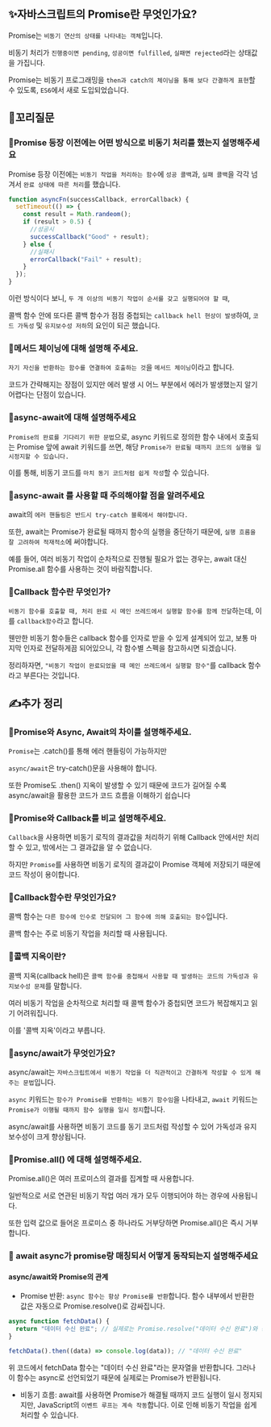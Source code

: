 ## ✨자바스크립트의 Promise란 무엇인가요?

Promise는 `비동기 연산의 상태를 나타내는 객체`입니다.

비동기 처리가 `진행중이면 pending`, `성공이면 fulfilled`, `실패면 rejected`라는 상태값을 가집니다.

Promise는 비동기 프로그래밍을 `then과 catch의 체이닝을 통해 보다 간결하게 표현`할 수 있도록, `ES6`에서 새로 도입되었습니다.

## 🔁꼬리질문

### 🤔Promise 등장 이전에는 어떤 방식으로 비동기 처리를 했는지 설명해주세요

Promise 등장 이전에는 `비동기 작업을 처리하는 함수`에 `성공 콜백`과, `실패 콜백`을 각각 넘겨서 `완료 상태에 따른 처리`를 했습니다.

```javascript
function asyncFn(successCallback, errorCallback) {
  setTimeout(() => {
    const result = Math.randeom();
    if (result > 0.5) {
      //성공시
      successCallback("Good" + result);
    } else {
      //실패시
      errorCallback("Fail" + result);
    }
  });
}
```

이런 방식이다 보니, `두 개 이상의 비동기 작업이 순서를 갖고 실행되어야 할 때`,

콜백 함수 안에 또다른 콜백 함수가 점점 중첩되는 `callback hell 현상이 발생`하여, `코드 가독성` 및 `유지보수성 저하`의 요인이 되곤 했습니다.

### 🤔메서드 체이닝에 대해 설명해 주세요.

`자기 자신을 반환하는 함수를 연결하여 호출하는 것`을 `메서드 체이닝`이라고 합니다.

코드가 간략해지는 장점이 있지만 에러 발생 시 어느 부분에서 에러가 발생했는지 알기 어렵다는 단점이 있습니다.

### 🤔async-await에 대해 설명해주세요

`Promise의 완료를 기다리기 위한 문법`으로, async 키워드로 정의한 함수 내에서 호출되는 Promise 앞에 await 키워드를 쓰면, 해당 `Promise가 완료될 때까지 코드의 실행을 일시정지할 수 있습니다.`

이를 통해, 비동기 코드를 `마치 동기 코드처럼 쉽게 작성`할 수 있습니다.

### 🤔async-await 를 사용할 때 주의해야할 점을 알려주세요

await의 `에러 핸들링은 반드시 try-catch 블록에서 해야합니다.`

또한, await는 Promise가 완료될 때까지 함수의 실행을 중단하기 때문에, `실행 흐름을 잘 고려하여 적재적소`에 써야합니다.

예를 들어, 여러 비동기 작업이 순차적으로 진행될 필요가 없는 경우는, await 대신 Promise.all 함수를 사용하는 것이 바람직합니다.

### 🤔Callback 함수란 무엇인가?

`비동기 함수를 호출할 때, 처리 완료 시 메인 쓰레드에서 실행할 함수를 함께 전달`하는데, 이를 `callback함수`라고 합니다.

웬만한 비동기 함수들은 callback 함수를 인자로 받을 수 있게 설계되어 있고, 보통 마지막 인자로 전달하게끔 되어있으니, 각 함수별 스펙을 참고하시면 되겠습니다.

정리하자면, `"비동기 작업이 완료되었을 때 메인 쓰레드에서 실행할 함수"`를 callback 함수라고 부른다는 것입니다.

## ✍️추가 정리

### 🤔Promise와 Async, Await의 차이를 설명해주세요.

`Promise`는 .catch()를 통해 에러 핸들링이 가능하지만

`async/await`은 try-catch()문을 사용해야 합니다.

또한 Promise도 .then() 지옥이 발생할 수 있기 때문에 코드가 길어질 수록 async/await을 활용한 코드가 코드 흐름을 이해하기 쉽습니다

### 🤔Promise와 Callback를 비교 설명해주세요.

`Callback`을 사용하면 비동기 로직의 결과값을 처리하기 위해 Callback 안에서만 처리할 수 있고, 밖에서는 그 결과값을 알 수 없습니다.

하지만 `Promise`를 사용하면 비동기 로직의 결과값이 Promise 객체에 저장되기 때문에 코드 작성이 용이합니다.

### 🤔Callback함수란 무엇인가요?

콜백 함수는 `다른 함수에 인수로 전달되어 그 함수에 의해 호출되는 함수`입니다.

콜백 함수는 주로 비동기 작업을 처리할 때 사용됩니다.

### 🤔콜백 지옥이란?

콜백 지옥(callback hell)은 `콜백 함수를 중첩해서 사용할 때 발생하는 코드의 가독성과 유지보수성 문제`를 말합니다.

여러 비동기 작업을 순차적으로 처리할 때 콜백 함수가 중첩되면 코드가 복잡해지고 읽기 어려워집니다.

이를 '콜백 지옥'이라고 부릅니다.

### 🤔async/await가 무엇인가요?

async/await는 `자바스크립트에서 비동기 작업을 더 직관적이고 간결하게 작성할 수 있게 해주는 문법`입니다.

`async` 키워드는 `함수가 Promise를 반환하는 비동기 함수임`을 나타내고, `await` 키워드는 `Promise가 이행될 때까지 함수 실행을 일시 정지`합니다.

async/await를 사용하면 비동기 코드를 동기 코드처럼 작성할 수 있어 가독성과 유지보수성이 크게 향상됩니다.

### 🤔Promise.all() 에 대해 설명해주세요.

Promise.all()은 여러 프로미스의 결과를 집계할 때 사용합니다.

일반적으로 서로 연관된 비동기 작업 여러 개가 모두 이행되어야 하는 경우에 사용됩니다.

또한 입력 값으로 들어온 프로미스 중 하나라도 거부당하면 Promise.all()은 즉시 거부합니다.

### 🤔 await async가 promise랑 매칭되서 어떻게 동작되는지 설명해주세요

#### async/await와 Promise의 관계

- Promise 반환: `async 함수는 항상 Promise를 반환`합니다. 함수 내부에서 반환한 값은 자동으로 Promise.resolve()로 감싸집니다.

```javascript
async function fetchData() {
  return "데이터 수신 완료"; // 실제로는 Promise.resolve("데이터 수신 완료")와 동일
}

fetchData().then((data) => console.log(data)); // "데이터 수신 완료"
```

위 코드에서 fetchData 함수는 "데이터 수신 완료"라는 문자열을 반환합니다. 그러나 이 함수는 async로 선언되었기 때문에 실제로는 Promise가 반환됩니다.

- 비동기 흐름: await를 사용하면 Promise가 해결될 때까지 코드 실행이 일시 정지되지만, JavaScript의 `이벤트 루프는 계속 작동`합니다. 이로 인해 비동기 작업을 쉽게 처리할 수 있습니다.
